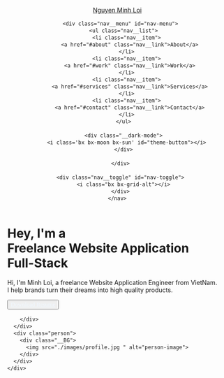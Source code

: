 <!DOCTYPE html>
<html lang="en">

<head>
  <meta charset="UTF-8" />
  <meta http-equiv="X-UA-Compatible" content="IE=edge" />
  <meta name="viewport" content="width=device-width, initial-scale=1.0" />
  <!-- ============ BOX-ICONS============ -->
  <link href="https://unpkg.com/boxicons@2.0.9/css/boxicons.min.css" rel="stylesheet" />
  <!-- =========== CSS ============= -->
  <link rel="stylesheet" href="./css/styles.css" />
  <title>Personal Portfolio</title>
</head>

<body>
  <!-- ========= HEADER ==========  -->
  <header class="l-header" id="header">
    <nav class="nav bd-container">
      <a href="https://www.facebook.com/minhloi127893/" class="nav__logo">
        <p>Nguyen Minh Loi</p>
        <!-- <img src="./images/logo.png " width="75%"  alt="logo-image"> -->
      </a>

      <div class="nav__menu" id="nav-menu">
        <ul class="nav__list">
          <li class="nav__item">
            <a href="#about" class="nav__link">About</a>
          </li>
          <li class="nav__item">
            <a href="#work" class="nav__link">Work</a>
          </li>
          <li class="nav__item">
            <a href="#services" class="nav__link">Services</a>
          </li>
          <li class="nav__item">
            <a href="#contact" class="nav__link">Contact</a>
          </li>
        </ul>

        <div class="__dark-mode">
          <i class='bx bx-moon bx-sun' id="theme-button"></i>
        </div>

      </div>

      <div class="nav__toggle" id="nav-toggle">
        <i class="bx bx-grid-alt"></i>
      </div>
    </nav>
  </header>

  <!-- ========= SECTION ======== -->

  <main class="container">
    <div class="content">
      <div class="text">
        <h1>
          Hey, I'm a <br />
          Freelance <span>Website Application</span> <br />
          Full-Stack
        </h1>
        <p>
          Hi, I'm Minh Loi, a freelance Website Application Engineer from VietNam. <br />
          I help brands turn their dreams into high quality products.
        </p>
        <div class="field">
          <label>
            <button style="margin-left: 0;"><a style="font-family: Poppins; color: aliceblue;"
                href="./Resume_minhloi127893@gmail.com.pdf">Download Resume</a></button>
          </label>
          </br>

        </div>
      </div>
      <div class="person">
        <div class="__BG">
          <img src="./images/profile.jpg " alt="person-image">
        </div>
      </div>
    </div>
  </main>

  <!-- ============ JAVASCRIPT ===========  -->

  <script src="./js/app.js"></script>
</body>

</html>